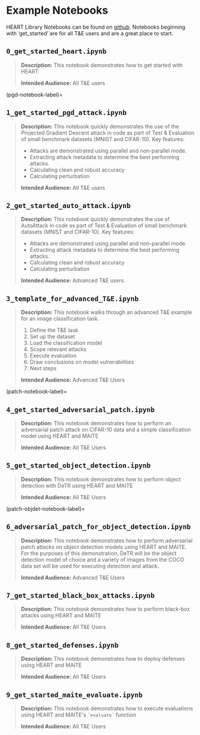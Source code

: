 # Example Notebooks

HEART Library Notebooks can be found on [github](https://github.com/IBM/heart-library/tree/main/notebooks). Notebooks
beginning with ‘get_started’ are for all T&E users and are a great place to start.

## `0_get_started_heart.ipynb`

> **Description:** This notebook demonstrates how to get started with HEART
>
> **Intended Audience:** All T&E users

(pgd-notebook-label)=

## `1_get_started_pgd_attack.ipynb`

> **Description:** This notebook quickly demonstrates the use of the Projected Gradient Descent attack in code as part
> of Test & Evaluation of small benchmark datasets (MNIST and CIFAR-10). Key features:
>
> - Attacks are demonstrated using parallel and non-parallel mode.
> - Extracting attack metadata to determine the best performing attacks.
> - Calculating clean and robust accuracy
> - Calculating perturbation
>
> **Intended Audience:** All T&E users

## `2_get_started_auto_attack.ipynb`

> **Description:** This notebook quickly demonstrates the use of AutoAttack in code as part of Test & Evaluation of
> small benchmark datasets (MNIST and CIFAR-10). Key features:
>
> - Attacks are demonstrated using parallel and non-parallel mode.
> - Extracting attack metadata to determine the best performing attacks.
> - Calculating clean and robust accuracy
> - Calculating perturbation
>
> **Intended Audience:** Advanced T&E users

## `3_template_for_advanced_T&E.ipynb`

> **Description:** This notebook walks through an advanced T&E example for an image classification task.
>
> 1. Define the T&E task
> 1. Set up the dataset
> 1. Load the classification model
> 1. Scope relevant attacks
> 1. Execute evaluation
> 1. Draw conclusions on model vulnerabilities
> 1. Next steps
>
> **Intended Audience:** Advanced T&E Users

(patch-notebook-label)=

## `4_get_started_adversarial_patch.ipynb`

> **Description:** This notebook demonstrates how to perform an adversarial patch attack on CIFAR-10 data and a simple
> classification model using HEART and MAITE
>
> **Intended Audience:** All T&E Users

## `5_get_started_object_detection.ipynb`

> **Description:** This notebook demonstrates how to perform object detection with DeTR using HEART and MAITE
>
> **Intended Audience:** All T&E Users

(patch-objdet-notebook-label)=

## `6_adversarial_patch_for_object_detection.ipynb`

> **Description:** This notebook demonstrates how to perform adversarial patch attacks on object detection models using
> HEART and MAITE. For the purposes of this demonstration, DeTR will be the object detection model of choice and a
> variety of images from the COCO data set will be used for executing detection and attack.
>
> **Intended Audience:** Advanced T&E Users

## `7_get_started_black_box_attacks.ipynb`

> **Description:** This notebook demonstrates how to perform black-box attacks using HEART and MAITE
>
> **Intended Audience:** All T&E Users

## `8_get_started_defenses.ipynb`

> **Description:** This notebook demonstrates how to deploy defenses using HEART and MAITE
>
> **Intended Audience:** All T&E Users

## `9_get_started_maite_evaluate.ipynb`

> **Description:** This notebook demonstrates how to execute evaluations using HEART and MAITE's `` `evaluate` ``
> function
>
> **Intended Audience:** All T&E Users

